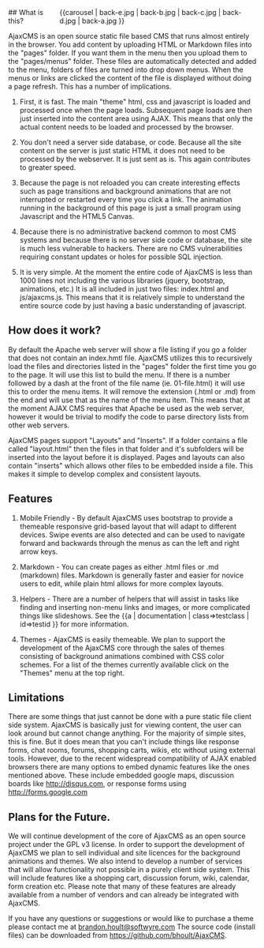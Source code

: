 <div style="width:400px; float:right; ">{{carousel | back-e.jpg | back-b.jpg | back-c.jpg | back-d.jpg | back-a.jpg }}</div>
## What is this?

AjaxCMS is an open source static file based CMS that runs almost entirely in the browser.  You add content by uploading HTML or Markdown files into the "pages" folder.  If you want them in the menu
then you upload them to the "pages/menus" folder.  These files are automatically detected and added to the menu, folders of files are turned into drop down menus.  When the menus or links 
are clicked the content of the file is displayed without doing a page refresh.  This has a number of implications.  

1. First, it is fast.  The main "theme" html, css and javascript is loaded and processed once when the page loads.  Subsequent page loads are then just inserted into the content area using AJAX.
This means that only the actual content needs to be loaded and processed by the browser.

2. You don't need a server side database, or code.  Because all the site content on the server is just static HTML it does not need to be processed by the webserver.  It is just sent as is.
This again contributes to greater speed.

3. Because the page is not reloaded you can create interesting effects such as page transitions and background animations that are not interrupted or restarted every time you click a link.
The animation running in the background of this page is just a small program using Javascript and the HTML5 Canvas.  

4. Because there is no administrative backend common to most CMS systems and because there is no server side code or database, the site is much less vulnerable to hackers.  There are no CMS vulnerabilities
requiring constant updates or holes for possible SQL injection.

5. It is very simple.  At the moment the entire code of AjaxCMS is less than 1000 lines not including the various libraries (jquery, bootstrap, animations, etc.) It is all included in just 
two files: index.html and js/ajaxcms.js.  This means that it is relatively simple to understand the entire source code by just having a basic understanding of javascript.

## How does it work?
By default the Apache web server will show a file listing if you go a folder that does not contain an index.hmtl file.  AjaxCMS utilizes this to recursively load the files and directories 
listed in the "pages" folder the first time you go to the page.  It will use this list to build the menu.  If there is a number followed by a dash at the front of the file name (ie. 01-file.html) 
it will use this to order the menu items.  It will remove the extension (.html or .md) from the end and will use that as the name of the menu item.  This means that at the moment AJAX CMS 
requires that Apache be used as the web server, however it would be trivial to modify the code to parse directory lists from other web servers.

AjaxCMS pages support "Layouts" and "Inserts".  If a folder contains a file called "layout.html" then the files in that folder and it's subfolders will be inserted into the layout before it
is displayed.  Pages and layouts can also contain "inserts" which allows other files to be embedded inside a file.  This makes it simple to develop complex and consistent layouts.

## Features
1. Mobile Friendly - By default AjaxCMS uses bootstrap to provide a themeable responsive grid-based layout that will adapt to different devices.  Swipe events are also detected and can be used 
to navigate forward and backwards through the menus as can the left and right arrow keys.

2. Markdown - You can create pages as either .html files or .md (markdown) files.  Markdown is generally faster and easier for novice users to edit, while plain html allows for more complex layouts.

3. Helpers - There are a number of helpers that will assist in tasks like finding and inserting non-menu links and images, or more complicated things like slideshows.  See the 
{{a | documentation | class=>testclass | id=>testid }} for more information.

4. Themes - AjaxCMS is easily themeable.  We plan to support the development of the AjaxCMS core through the sales of themes consisting of background animations combined with CSS color schemes.
For a list of the themes currently available click on the "Themes" menu at the top right.

## Limitations
There are some things that just cannot be done with a pure static file client side system.  AjaxCMS is basically just for viewing content, the user can look around but cannot change anything.
For the majority of simple sites, this is fine.  But it does mean that you can't include things like response forms, chat rooms, forums, shopping carts, wikis, etc without using external tools.
However, due to the recent widespread compatibility of AJAX enabled browsers there are many options to embed dynamic features like the ones mentioned above.  These include embedded google maps, 
discussion boards like http://disqus.com, or response forms using http://forms.google.com

## Plans for the Future.
We will continue development of the core of AjaxCMS as an open source project under the GPL v3 license. In order to support the development of AjaxCMS we plan to sell individual and site licences
for the background animations and themes.  We also intend to develop a number of services that will allow functionality not possible in a purely client side system.  This will include features 
like a shopping cart, discussion forum, wiki, calendar, form creation etc. Please note that many of these features are already available from a number of vendors and can already be integrated with
AjaxCMS.

If you have any questions or suggestions or would like to purchase a theme please contact me at <a href="mailto:brandon.hoult@softwyre.com">brandon.hoult@softwyre.com</a>
The source code (install files) can be downloaded from https://github.com/bhoult/AjaxCMS.
